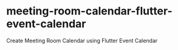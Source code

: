 # meeting-room-calendar-flutter-event-calendar
Create Meeting Room Calendar using Flutter Event Calendar
